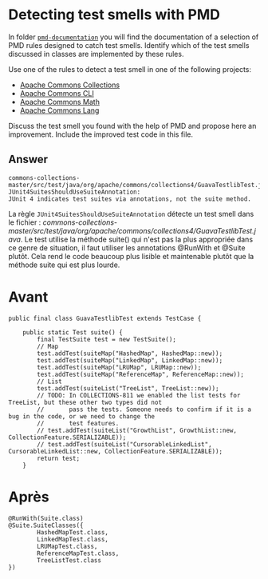 # Detecting test smells with PMD

In folder [`pmd-documentation`](../pmd-documentation) you will find the documentation of a selection of PMD rules designed to catch test smells.
Identify which of the test smells discussed in classes are implemented by these rules.

Use one of the rules to detect a test smell in one of the following projects:

- [Apache Commons Collections](https://github.com/apache/commons-collections)
- [Apache Commons CLI](https://github.com/apache/commons-cli)
- [Apache Commons Math](https://github.com/apache/commons-math)
- [Apache Commons Lang](https://github.com/apache/commons-lang)

Discuss the test smell you found with the help of PMD and propose here an improvement.
Include the improved test code in this file.

## Answer

```
commons-collections-master/src/test/java/org/apache/commons/collections4/GuavaTestlibTest.java:55:
JUnit4SuitesShouldUseSuiteAnnotation:	
JUnit 4 indicates test suites via annotations, not the suite method. 
```

La règle `JUnit4SuitesShouldUseSuiteAnnotation` détecte un test smell dans le fichier : *commons-collections-master/src/test/java/org/apache/commons/collections4/GuavaTestlibTest.java*.
Le test utilise la méthode suite() qui n'est pas la plus appropriée dans ce genre de situation, il faut utiliser les annotations @RunWith et @Suite plutôt.
Cela rend le code beaucoup plus lisible et maintenable plutôt que la méthode suite qui est plus lourde.

# Avant

```
public final class GuavaTestlibTest extends TestCase {

    public static Test suite() {
        final TestSuite test = new TestSuite();
        // Map
        test.addTest(suiteMap("HashedMap", HashedMap::new));
        test.addTest(suiteMap("LinkedMap", LinkedMap::new));
        test.addTest(suiteMap("LRUMap", LRUMap::new));
        test.addTest(suiteMap("ReferenceMap", ReferenceMap::new));
        // List
        test.addTest(suiteList("TreeList", TreeList::new));
        // TODO: In COLLECTIONS-811 we enabled the list tests for TreeList, but these other two types did not
        //       pass the tests. Someone needs to confirm if it is a bug in the code, or we need to change the
        //       test features.
        // test.addTest(suiteList("GrowthList", GrowthList::new, CollectionFeature.SERIALIZABLE));
        // test.addTest(suiteList("CursorableLinkedList", CursorableLinkedList::new, CollectionFeature.SERIALIZABLE));
        return test;
    }
```

# Après

```
@RunWith(Suite.class)
@Suite.SuiteClasses({
        HashedMapTest.class,
        LinkedMapTest.class,
        LRUMapTest.class,
        ReferenceMapTest.class,
        TreeListTest.class
})
```




